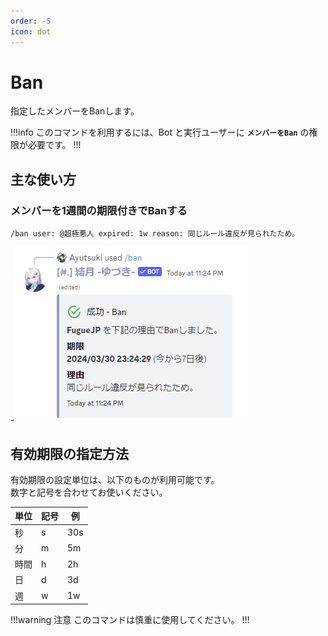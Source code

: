 ```yaml
---
order: -5
icon: dot
---
```


# Ban
指定したメンバーをBanします。

!!!info
このコマンドを利用するには、Bot と実行ユーザーに **`メンバーをBan`** の権限が必要です。
!!!

## 主な使い方
### メンバーを1週間の期限付きでBanする

``` コマンドの実行例
/ban user: @超極悪人 expired: 1w reason: 同じルール違反が見られたため。
```
-![応答例](default-response.png)

## 有効期限の指定方法

有効期限の設定単位は、以下のものが利用可能です。  
数字と記号を合わせてお使いください。

単位 | 記号 | 例
---  | ---- | ----
秒   | s    | 30s
分   | m    | 5m
時間 | h    | 2h
日   | d    | 3d
週   | w    | 1w

!!!warning 注意
このコマンドは慎重に使用してください。
!!!
